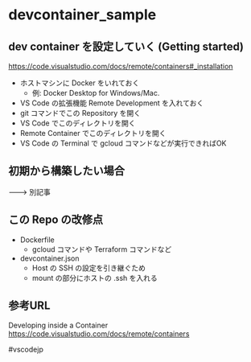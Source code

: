 # devcontainer_sample

## dev container を設定していく (Getting started)

https://code.visualstudio.com/docs/remote/containers#_installation

+ ホストマシンに Docker をいれておく
  + 例: Docker Desktop for Windows/Mac.
+ VS Code の拡張機能 Remote Development を入れておく
+ git コマンドでこの Repository を開く
+ VS Code でこのディレクトリを開く
+ Remote Container でこのディレクトリを開く
+ VS Code の Terminal で gcloud コマンドなどが実行できればOK


## 初期から構築したい場合

---> 別記事

## この Repo の改修点

+ Dockerfile
  + gcloud コマンドや Terraform コマンドなど
+ devcontainer.json
  + Host の SSH の設定を引き継ぐため
  + mount の部分にホストの .ssh を入れる

## 参考URL

Developing inside a Container
https://code.visualstudio.com/docs/remote/containers




#vscodejp